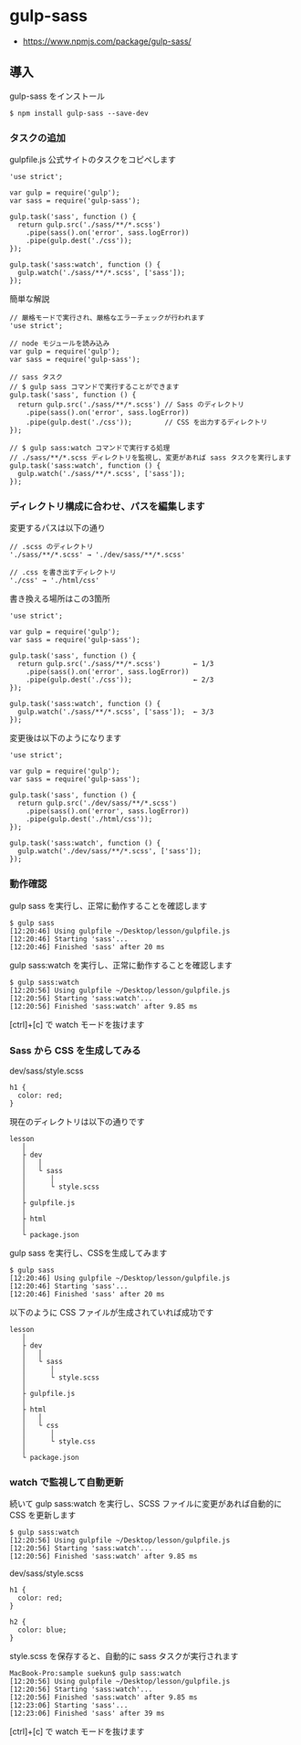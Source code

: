 # gulp-sass

- https://www.npmjs.com/package/gulp-sass/

## 導入

gulp-sass をインストール
```
$ npm install gulp-sass --save-dev
```

### タスクの追加

gulpfile.js 公式サイトのタスクをコピペします
```
'use strict';
 
var gulp = require('gulp');
var sass = require('gulp-sass');
 
gulp.task('sass', function () {
  return gulp.src('./sass/**/*.scss')
    .pipe(sass().on('error', sass.logError))
    .pipe(gulp.dest('./css'));
});
 
gulp.task('sass:watch', function () {
  gulp.watch('./sass/**/*.scss', ['sass']);
});
```

簡単な解説
```
// 厳格モードで実行され、厳格なエラーチェックが行われます
'use strict';

// node モジュールを読み込み
var gulp = require('gulp');
var sass = require('gulp-sass');

// sass タスク
// $ gulp sass コマンドで実行することができます
gulp.task('sass', function () {
  return gulp.src('./sass/**/*.scss') // Sass のディレクトリ
    .pipe(sass().on('error', sass.logError))
    .pipe(gulp.dest('./css'));        // CSS を出力するディレクトリ
});

// $ gulp sass:watch コマンドで実行する処理
// ./sass/**/*.scss ディレクトリを監視し、変更があれば sass タスクを実行します
gulp.task('sass:watch', function () {
  gulp.watch('./sass/**/*.scss', ['sass']);
});
```

### ディレクトリ構成に合わせ、パスを編集します

変更するパスは以下の通り

```
// .scss のディレクトリ
'./sass/**/*.scss' → './dev/sass/**/*.scss'

// .css を書き出すディレクトリ
'./css' → './html/css'
```


書き換える場所はこの3箇所
```
'use strict';
 
var gulp = require('gulp');
var sass = require('gulp-sass');
 
gulp.task('sass', function () {
  return gulp.src('./sass/**/*.scss')        ← 1/3
    .pipe(sass().on('error', sass.logError))
    .pipe(gulp.dest('./css'));               ← 2/3
});
 
gulp.task('sass:watch', function () {
  gulp.watch('./sass/**/*.scss', ['sass']);  ← 3/3
});
```

変更後は以下のようになります
```
'use strict';
 
var gulp = require('gulp');
var sass = require('gulp-sass');
 
gulp.task('sass', function () {
  return gulp.src('./dev/sass/**/*.scss')
    .pipe(sass().on('error', sass.logError))
    .pipe(gulp.dest('./html/css'));
});
 
gulp.task('sass:watch', function () {
  gulp.watch('./dev/sass/**/*.scss', ['sass']);
});
```

### 動作確認

gulp sass を実行し、正常に動作することを確認します
```
$ gulp sass
[12:20:46] Using gulpfile ~/Desktop/lesson/gulpfile.js
[12:20:46] Starting 'sass'...
[12:20:46] Finished 'sass' after 20 ms
```

gulp sass:watch を実行し、正常に動作することを確認します
```
$ gulp sass:watch
[12:20:56] Using gulpfile ~/Desktop/lesson/gulpfile.js
[12:20:56] Starting 'sass:watch'...
[12:20:56] Finished 'sass:watch' after 9.85 ms
```

[ctrl]+[c] で watch モードを抜けます


### Sass から CSS を生成してみる

dev/sass/style.scss
```
h1 {
  color: red;
}
```

現在のディレクトリは以下の通りです
```
lesson
   │ 
   ├ dev
   │   │
   │   └ sass
   │      │
   │      └ style.scss
   │
   ├ gulpfile.js
   │ 
   ├ html
   │ 
   └ package.json
```

gulp sass を実行し、CSSを生成してみます
```
$ gulp sass
[12:20:46] Using gulpfile ~/Desktop/lesson/gulpfile.js
[12:20:46] Starting 'sass'...
[12:20:46] Finished 'sass' after 20 ms
```

以下のように CSS ファイルが生成されていれば成功です
```
lesson
   │ 
   ├ dev
   │   │
   │   └ sass
   │      │
   │      └ style.scss
   │
   ├ gulpfile.js
   │ 
   ├ html
   │   │
   │   └ css
   │      │
   │      └ style.css
   │ 
   └ package.json
```

### watch で監視して自動更新

続いて gulp sass:watch を実行し、SCSS ファイルに変更があれば自動的に CSS を更新します
```
$ gulp sass:watch
[12:20:56] Using gulpfile ~/Desktop/lesson/gulpfile.js
[12:20:56] Starting 'sass:watch'...
[12:20:56] Finished 'sass:watch' after 9.85 ms
```

dev/sass/style.scss
```
h1 {
  color: red;
}

h2 {
  color: blue;
}
```

style.scss を保存すると、自動的に sass タスクが実行されます
```
MacBook-Pro:sample suekun$ gulp sass:watch
[12:20:56] Using gulpfile ~/Desktop/lesson/gulpfile.js
[12:20:56] Starting 'sass:watch'...
[12:20:56] Finished 'sass:watch' after 9.85 ms
[12:23:06] Starting 'sass'...
[12:23:06] Finished 'sass' after 39 ms
```

[ctrl]+[c] で watch モードを抜けます






